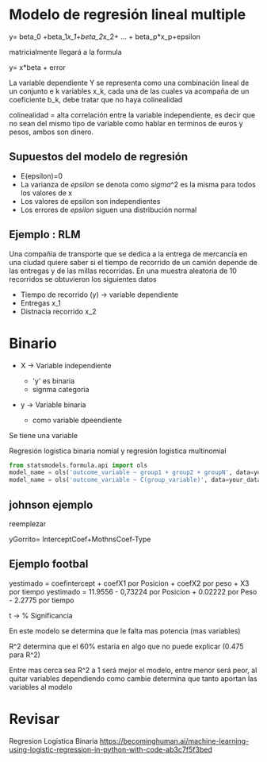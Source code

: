 # Modelo de regresión lineal multiple

y= beta_0 +beta_1*x_1+beta_2*x_2+ ... + beta_p*x_p+epsilon

matricialmente llegará a la formula

y= x*beta + error

La variable dependiente Y se representa como una combinación lineal de un conjunto e k variables x_k, cada una de las cuales va acompaña de un coeficiente b_k, debe tratar que no haya colinealidad

colinealidad = alta correlación entre la variable independiente, es decir que no sean del mismo tipo de variable como hablar en terminos de euros y pesos, ambos son dinero.

## Supuestos del modelo de regresión
* E(epsilon)=0
* La varianza de *epsilon* se denota como *sigma*^2 es la misma para todos los valores de x
* Los valores de epsilon son independientes
* Los errores de *epsilon* siguen una distribución normal


## Ejemplo : RLM
Una compañia de transporte que se dedica a la entrega de mercancía en una ciudad quiere saber si el tiempo de recorrido de un camión depende de las entregas y de las millas recorridas. En una muestra aleatoria de 10 recorridos se obtuvieron los siguientes datos

* Tiempo de recorrido (y) -> variable dependiente
* Entregas x_1
* Distnacia recorrido x_2


# Binario
* X -> Variable independiente
    * 'y' es binaria
    * signma categoria

* y -> Variable binaria
    * como variable dpeendiente

Se tiene una variable 

Regresión logistica binaria nomial y regresión logistica multinomial

```python
from statsmodels.formula.api import ols
model_name = ols('outcome_variable ~ group1 + group2 + groupN', data=your_data).fit()
model_name = ols('outcome_variable ~ C(group_variable)', data=your_data).fit()
```

## johnson ejemplo
reemplezar 

yGorrito= InterceptCoef+MothnsCoef-Type

## Ejemplo footbal
yestimado = coefintercept + coefX1 por Posicion + coefX2 por peso + X3 por tiempo
yestimado = 11.9556 - 0,73224 por Posicion + 0.02222 por Peso - 2.2775 por tiempo

t -> % Significancia

En este modelo se determina que le falta mas potencia (mas variables)

R^2 determina que el 60% estaria en algo que no puede explicar (0.475 para R^2)

Entre mas cerca sea R^2 a 1 será mejor el modelo, entre menor será peor, al quitar variables dependiendo como cambie determina que tanto aportan las variables al modelo

# Revisar
Regresion Logistica Binaria
https://becominghuman.ai/machine-learning-using-logistic-regression-in-python-with-code-ab3c7f5f3bed
